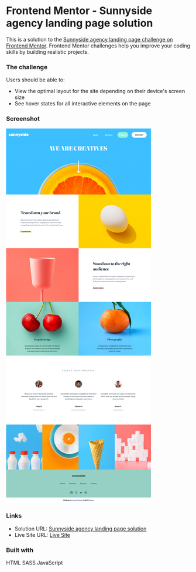 # Frontend Mentor - Sunnyside agency landing page solution

This is a solution to the [Sunnyside agency landing page challenge on Frontend Mentor](https://www.frontendmentor.io/challenges/sunnyside-agency-landing-page-7yVs3B6ef). Frontend Mentor challenges help you improve your coding skills by building realistic projects.

### The challenge

Users should be able to:

- View the optimal layout for the site depending on their device's screen size
- See hover states for all interactive elements on the page

### Screenshot

![screenshot](screenshot/Sunnyside.png)

### Links

- Solution URL: [Sunnyside agency landing page solution](https://www.frontendmentor.io/solutions/sunnysideagencylandingpage-html-sass-css-grid-js-BkKr0yS8c)
- Live Site URL: [Live Site](https://pooria98.github.io/Sunnyside-Agency-Landing-Page/)

### Built with

HTML
SASS
JavaScript
